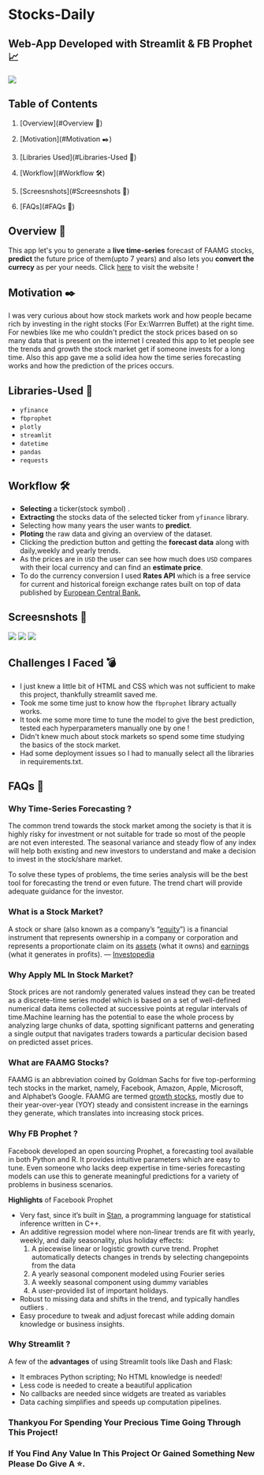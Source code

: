 # Stocks-Daily
## Web-App Developed with Streamlit & FB Prophet 📈

![](https://media.giphy.com/media/S4178TW2Rm1LW/giphy.gif)

## Table of Contents

1.  [Overview](#Overview 📑)
    
2.  [Motivation](#Motivation ✒️)
    
3.  [Libraries Used](#Libraries-Used 📎)
    
4.  [Workflow](#Workflow 🛠)
5.  [Screesnshots](#Screesnshots 📸)
6. [FAQs](#FAQs 📌)

## Overview 📑

This app let's you to generate a **live time-series** forecast of FAAMG stocks, **predict** the future price of them(upto 7 years) and also lets you **convert the currecy** as per your needs. Click [here](https://share.streamlit.io/kens3i/stocks-daily/main/main.py) to visit the website !

## Motivation ✒️

I was very curious about how stock markets work and how people became rich by investing in the right stocks (For Ex:Warrren Buffet) at the right time. For newbies like me who couldn't predict the stock prices based on so many data that is present on the internet I created this app to let people see the trends and growth the stock market get if someone invests for a long time. Also this app gave me a solid idea how the time series forecasting works and how the prediction of the prices occurs.

## Libraries-Used 📎

-   `yfinance`
-   `fbprophet`
-   `plotly`
-   `streamlit`
-   `datetime`
-   `pandas`
-   `requests`

## Workflow 🛠

- **Selecting** a ticker(stock symbol) .
- **Extracting** the stocks data of the selected ticker from `yfinance` library.
- Selecting how many years the user wants to **predict**.
- **Ploting** the raw data and  giving an overview of the dataset.
- Clicking the prediction button and getting the **forecast data** along with daily,weekly and yearly trends.
- As the prices are in `USD` the user can see how much does `USD` compares with their local currency and can find an **estimate price**.
- To do the currency conversion I used **Rates API** which is a free service for current and historical foreign exchange rates built on top of data published by [European Central Bank.](https://www.ecb.europa.eu/stats/policy_and_exchange_rates/euro_reference_exchange_rates/html/index.en.html)

## Screesnshots 📸
![](https://github.com/Kens3i/Stocks-Daily/blob/main/gifs/Stock%20intro.gif)
![](https://github.com/Kens3i/Stocks-Daily/blob/main/gifs/Stocks%20SS%20predict.gif)
![](https://github.com/Kens3i/Stocks-Daily/blob/main/gifs/SS%20Currency.gif)


## Challenges I Faced 💣

- I just knew a little bit of HTML and CSS which was not sufficient to make this project, thankfully streamlit saved me.
- Took me some time just to know how the `fbprophet` library actually works.
- It took me some more time to tune the model to give the best prediction, tested each hyperparameters manually one by one !
- Didn't knew much about stock markets so spend some time studying the basics of the stock market.
- Had some deployment issues so I had to manually select all the libraries in requirements.txt.

## FAQs 📌

### Why Time-Series Forecasting ?
The common trend towards the stock market among the society is that it is highly risky for investment or not suitable for trade so most of the people are not even interested. The seasonal variance and steady flow of any index will help both existing and new investors to understand and make a decision to invest in the stock/share market.

To solve these types of problems, the time series analysis will be the best tool for forecasting the trend or even future. The trend chart will provide adequate guidance for the investor.

### What is a Stock Market?
A stock or share (also known as a company’s “[equity](https://www.investopedia.com/terms/e/equity.asp)”) is a financial instrument that represents ownership in a company or corporation and represents a proportionate claim on its [assets](https://www.investopedia.com/terms/a/asset.asp) (what it owns) and [earnings](https://www.investopedia.com/terms/e/earnings.asp) (what it generates in profits). — [Investopedia](https://www.investopedia.com/articles/investing/082614/how-stock-market-works.asp)

### Why Apply ML In Stock Market?
Stock prices are not randomly generated values instead they can be treated as a discrete-time series model which is based on a set of well-defined numerical data items collected at successive points at regular intervals of time.Machine learning has the potential to ease the whole process by analyzing large chunks of data, spotting significant patterns and generating a single output that navigates traders towards a particular decision based on predicted asset prices.

### What are FAAMG Stocks?
FAAMG is an abbreviation coined by Goldman Sachs for five top-performing tech stocks in the market, namely, Facebook, Amazon, Apple, Microsoft, and Alphabet’s Google.
FAAMG are termed [growth stocks](https://www.investopedia.com/terms/g/growthstock.asp), mostly due to their year-over-year (YOY) steady and consistent increase in the earnings they generate, which translates into increasing stock prices.

### Why FB Prophet ?
Facebook developed an open sourcing Prophet, a forecasting tool available in both Python and R. It provides intuitive parameters which are easy to tune. Even someone who lacks deep expertise in time-series forecasting models can use this to generate meaningful predictions for a variety of problems in business scenarios.

**Highlights** of Facebook Prophet

-   Very fast, since it’s built in [Stan](https://mc-stan.org/users/documentation/), a programming language for statistical inference written in C++.
-   An additive regression model where non-linear trends are fit with yearly, weekly, and daily seasonality, plus holiday effects: 
	1. A piecewise linear or logistic growth curve trend. Prophet automatically detects changes in trends by selecting changepoints from the data 
	2. A yearly seasonal component modeled using Fourier series 
	3. A weekly seasonal component using dummy variables 
	4. A user-provided list of important holidays.
-   Robust to missing data and shifts in the trend, and typically handles outliers .
-   Easy procedure to tweak and adjust forecast while adding domain knowledge or business insights.

### Why Streamlit ?

A few of the **advantages** of using Streamlit tools like Dash and Flask:

-   It embraces Python scripting; No HTML knowledge is needed!
-   Less code is needed to create a beautiful application
-   No callbacks are needed since widgets are treated as variables
-   Data caching simplifies and speeds up computation pipelines.


### Thankyou For Spending Your Precious Time Going Through This Project!
### If You Find Any Value In This Project Or Gained Something New Please Do Give A ⭐.
